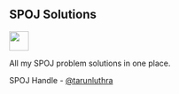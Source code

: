 ## SPOJ Solutions

<img src="https://stx1.spoj.com/gfx/2015e.png" height=35>

All my SPOJ problem solutions in one place.

SPOJ Handle - <a href="https://www.spoj.com/users/tarunluthra/">@tarunluthra</a>

